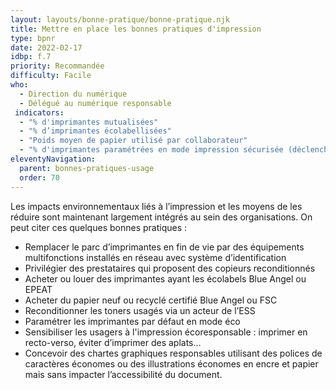 ```yaml
---
layout: layouts/bonne-pratique/bonne-pratique.njk
title: Mettre en place les bonnes pratiques d'impression
type: bpnr
date: 2022-02-17
idbp: f.7
priority: Recommandée
difficulty: Facile
who:
  - Direction du numérique
  - Délégué au numérique responsable
 indicators:
  - "% d'imprimantes mutualisées"
  - "% d’imprimantes écolabellisées"
  - "Poids moyen de papier utilisé par collaborateur"
  - "% d'imprimantes paramétrées en mode impression sécurisée (déclenchement de l'impression après identification)"
eleventyNavigation:
  parent: bonnes-pratiques-usage
  order: 70
---
```


Les impacts environnementaux liés à l’impression et les moyens de les réduire sont maintenant largement intégrés au sein des organisations. On peut citer ces quelques bonnes pratiques :

* Remplacer le parc d’imprimantes en fin de vie par des équipements multifonctions installés en réseau avec système d’identification
* Privilégier des prestataires qui proposent des copieurs reconditionnés
* Acheter ou louer des imprimantes ayant les écolabels Blue Angel ou EPEAT
* Acheter du papier neuf ou recyclé certifié Blue Angel ou FSC
* Reconditionner les toners usagés via un acteur de l’ESS
* Paramétrer les imprimantes par défaut en mode éco
* Sensibiliser les usagers à l'impression écoresponsable : imprimer en recto-verso, éviter d’imprimer des aplats…
* Concevoir des chartes graphiques responsables utilisant des polices de caractères économes ou des illustrations économes en encre et papier mais sans impacter l’accessibilité du document.
